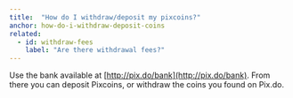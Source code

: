 ```yaml
---
title:  "How do I withdraw/deposit my pixcoins?"
anchor: how-do-i-withdraw-deposit-coins
related:
  - id: withdraw-fees
    label: "Are there withdrawal fees?"
---
```

Use the bank available at [http://pix.do/bank](http://pix.do/bank).  From there you can deposit Pixcoins, or withdraw the coins you found on Pix.do.